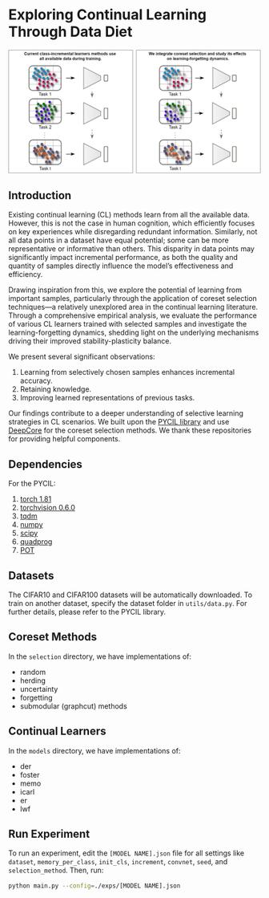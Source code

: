 # Exploring Continual Learning Through Data Diet

<img src="teaser.png" alt="Teaser" width="700"/>

## Introduction

Existing continual learning (CL) methods learn from all the available data. However, this is not the case in human cognition, which efficiently focuses on key experiences while disregarding redundant information. Similarly, not all data points in a dataset have equal potential; some can be more representative or informative than others. This disparity in data points may significantly impact incremental performance, as both the quality and quantity of samples directly influence the model’s effectiveness and efficiency.

Drawing inspiration from this, we explore the potential of learning from important samples, particularly through the application of coreset selection techniques—a relatively unexplored area in the continual learning literature. Through a comprehensive empirical analysis, we evaluate the performance of various CL learners trained with selected samples and investigate the learning-forgetting dynamics, shedding light on the underlying mechanisms driving their improved stability-plasticity balance.

We present several significant observations:
1. Learning from selectively chosen samples enhances incremental accuracy.
2. Retaining knowledge.
3. Improving learned representations of previous tasks.

Our findings contribute to a deeper understanding of selective learning strategies in CL scenarios. We built upon the [PYCIL library](https://github.com/G-U-N/PyCIL) and use [DeepCore](https://github.com/PatrickZH/DeepCore) for the coreset selection methods. We thank these repositories for providing helpful components.

## Dependencies

For the PYCIL:
1. [torch 1.81](https://github.com/pytorch/pytorch)
2. [torchvision 0.6.0](https://github.com/pytorch/vision)
3. [tqdm](https://github.com/tqdm/tqdm)
4. [numpy](https://github.com/numpy/numpy)
5. [scipy](https://github.com/scipy/scipy)
6. [quadprog](https://github.com/quadprog/quadprog)
7. [POT](https://github.com/PythonOT/POT)

## Datasets

The CIFAR10 and CIFAR100 datasets will be automatically downloaded. To train on another dataset, specify the dataset folder in `utils/data.py`. For further details, please refer to the PYCIL library.

## Coreset Methods

In the `selection` directory, we have implementations of:
- random
- herding
- uncertainty
- forgetting
- submodular (graphcut) methods

## Continual Learners

In the `models` directory, we have implementations of:
- der
- foster
- memo
- icarl
- er
- lwf

## Run Experiment

To run an experiment, edit the `[MODEL NAME].json` file for all settings like `dataset`, `memory_per_class`, `init_cls`, `increment`, `convnet`, `seed`, and `selection_method`. Then, run:

```bash
python main.py --config=./exps/[MODEL NAME].json
